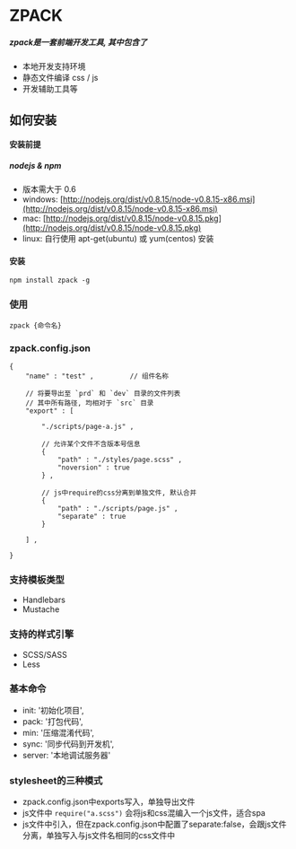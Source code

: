 ZPACK
=====================

##### zpack是一套前端开发工具, 其中包含了
* 本地开发支持环境
* 静态文件编译 css / js
* 开发辅助工具等

## 如何安装 ##

#### 安装前提

##### nodejs & npm
* 版本需大于 0.6
* windows: [http://nodejs.org/dist/v0.8.15/node-v0.8.15-x86.msi](http://nodejs.org/dist/v0.8.15/node-v0.8.15-x86.msi)
* mac: [http://nodejs.org/dist/v0.8.15/node-v0.8.15.pkg](http://nodejs.org/dist/v0.8.15/node-v0.8.15.pkg)
* linux: 自行使用 apt-get(ubuntu) 或 yum(centos) 安装

#### 安装
    
    npm install zpack -g


### 使用

    zpack {命令名}

### zpack.config.json

    {
        "name" : "test" ,         // 组件名称

        // 将要导出至 `prd` 和 `dev` 目录的文件列表
        // 其中所有路径, 均相对于 `src` 目录
        "export" : [

            "./scripts/page-a.js" ,   

            // 允许某个文件不含版本号信息 
            {
                "path" : "./styles/page.scss" , 
                "noversion" : true
            } ,

            // js中require的css分离到单独文件, 默认合并
            {
                "path" : "./scripts/page.js" , 
                "separate" : true
            }
            
        ] ,

    }



### 支持模板类型

* Handlebars
* Mustache

### 支持的样式引擎

* SCSS/SASS
* Less

### 基本命令

* init: '初始化项目',
* pack: '打包代码',
* min: '压缩混淆代码',
* sync: '同步代码到开发机',
* server: '本地调试服务器'

### stylesheet的三种模式

* zpack.config.json中exports写入，单独导出文件
* js文件中 `require("a.scss")` 会将js和css混编入一个js文件，适合spa
* js文件中引入，但在zpack.config.json中配置了separate:false，会跟js文件分离，单独写入与js文件名相同的css文件中
